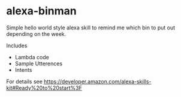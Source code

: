 # alexa-binman
Simple hello world style alexa skill to remind me which bin to put out depending on the week.

Includes

* Lambda code
* Sample Utterences 
* Intents

For details see https://developer.amazon.com/alexa-skills-kit#Ready%20to%20start%3F
